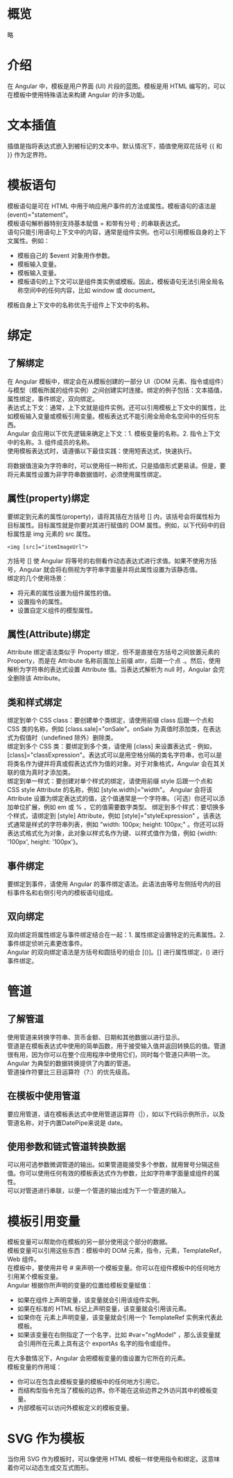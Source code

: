 # 概览
略

# 介绍
在 Angular 中，模板是用户界面 (UI) 片段的蓝图。模板是用 HTML 编写的，可以在模板中使用特殊语法来构建 Angular 的许多功能。

# 文本插值
插值是指将表达式嵌入到被标记的文本中。默认情况下，插值使用双花括号 {{ 和 }} 作为定界符。

# 模板语句
模板语句是可在 HTML 中用于响应用户事件的方法或属性。模板语句的语法是 (event)="statement"。  
模板语句解析器特别支持基本赋值 = 和带有分号 ; 的串联表达式。  
语句只能引用语句上下文中的内容，通常是组件实例。也可以引用模板自身的上下文属性。例如：
* 模板自己的 $event 对象用作参数。
* 模板输入变量。
* 模板输入变量。
* 模板语句的上下文可以是组件类实例或模板。因此，模板语句无法引用全局名称空间中的任何内容，比如 window 或 document。

模板自身上下文中的名称优先于组件上下文中的名称。

# 绑定
## 了解绑定
在 Angular 模板中，绑定会在从模板创建的一部分 UI（DOM 元素、指令或组件）与模型（模板所属的组件实例）之间创建实时连接。绑定的例子包括：文本插值，属性绑定，事件绑定，双向绑定。  
表达式上下文：通常，上下文就是组件实例。还可以引用模板上下文中的属性，比如模板输入变量或模板引用变量。模板表达式不能引用全局命名空间中的任何东西。  
Angular 会应用以下优先逻辑来确定上下文：1. 模板变量的名称。2. 指令上下文中的名称。3. 组件成员的名称。  
使用模板表达式时，请遵循以下最佳实践：使用短表达式，快速执行。

将数据值渲染为字符串时，可以使用任一种形式，只是插值形式更易读。但是，要将元素属性设置为非字符串数据值时，必须使用属性绑定。

## 属性(property)绑定
要绑定到元素的属性(property)，请将其括在方括号 [] 内，该括号会将属性标为目标属性。目标属性就是你要对其进行赋值的 DOM 属性。例如，以下代码中的目标属性是 img 元素的 src 属性。  
```
<img [src]="itemImageUrl">
```
方括号 [] 使 Angular 将等号的右侧看作动态表达式进行求值。如果不使用方括号，Angular 就会将右侧视为字符串字面量并将此属性设置为该静态值。  
绑定的几个使用场景：
* 将元素的属性设置为组件属性的值。
* 设置指令的属性。
* 设置自定义组件的模型属性。

## 属性(Attribute)绑定
Attribute 绑定语法类似于 Property 绑定，但不是直接在方括号之间放置元素的 Property，而是在 Attribute 名称前面加上前缀 attr，后跟一个点 .。然后，使用解析为字符串的表达式设置 Attribute 值。当表达式解析为 null 时，Angular 会完全删除该 Attribute。  

## 类和样式绑定
绑定到单个 CSS class：要创建单个类绑定，请使用前缀 class 后跟一个点和 CSS 类的名称，例如 [class.sale]="onSale"。onSale 为真值时添加类，在表达式为假值时（undefined 除外）删除类。  
绑定到多个 CSS 类：要绑定到多个类，请使用 [class] 来设置表达式 - 例如，[class]="classExpression"。表达式可以是用空格分隔的类名字符串，也可以是将类名作为键并将真或假表达式作为值的对象。对于对象格式，Angular 会在其关联的值为真时才添加类。  
绑定到单一样式：要创建对单个样式的绑定，请使用前缀 style 后跟一个点和 CSS style Attribute 的名称，例如 [style.width]="width"。 Angular 会将该 Attribute 设置为绑定表达式的值，这个值通常是一个字符串。（可选）你还可以添加单位扩展，例如 em 或 % ，它的值需要数字类型。
绑定到多个样式：要切换多个样式，请绑定到 [style] Attribute，例如 [style]="styleExpression" 。该表达式通常是样式的字符串列表，例如 "width: 100px; height: 100px;" 。你还可以将表达式格式化为对象，此对象以样式名作为键、以样式值作为值，例如 {width: '100px', height: '100px'}。

## 事件绑定
要绑定到事件，请使用 Angular 的事件绑定语法。此语法由等号左侧括号内的目标事件名和右侧引号内的模板语句组成。

## 双向绑定
双向绑定将属性绑定与事件绑定结合在一起：1. 属性绑定设置特定的元素属性。2. 事件绑定侦听元素更改事件。  
Angular 的双向绑定语法是方括号和圆括号的组合 [()]。[] 进行属性绑定，() 进行事件绑定。

# 管道
## 了解管道
使用管道来转换字符串、货币金额、日期和其他数据以进行显示。  
管道是在模板表达式中使用的简单函数，用于接受输入值并返回转换后的值。管道很有用，因为你可以在整个应用程序中使用它们，同时每个管道只声明一次。  
Angular 为典型的数据转换提供了内置的管道。  
管道操作符要比三目运算符（?:）的优先级高。

## 在模板中使用管道
要应用管道，请在模板表达式中使用管道运算符（|），如以下代码示例所示，以及管道名称，对于内置DatePipe来说是 date。  

## 使用参数和链式管道转换数据
可以用可选参数微调管道的输出。如果管道能接受多个参数，就用冒号分隔这些值。你可以使用任何有效的模板表达式作为参数，比如字符串字面量或组件的属性。  
可以对管道进行串联，以便一个管道的输出成为下一个管道的输入。

# 模板引用变量
模板变量可以帮助你在模板的另一部分使用这个部分的数据。  
模板变量可以引用这些东西：模板中的 DOM 元素，指令，元素，TemplateRef，Web 组件。  
在模板中，要使用井号 # 来声明一个模板变量。你可以在组件模板中的任何地方引用某个模板变量。  
Angular 根据你所声明的变量的位置给模板变量赋值：
* 如果在组件上声明变量，该变量就会引用该组件实例。
* 如果在标准的 HTML 标记上声明变量，该变量就会引用该元素。
* 如果你在 <ng-template> 元素上声明变量，该变量就会引用一个 TemplateRef 实例来代表此模板。
* 如果该变量在右侧指定了一个名字，比如 #var="ngModel" ，那么该变量就会引用所在元素上具有这个 exportAs 名字的指令或组件。

在大多数情况下，Angular 会把模板变量的值设置为它所在的元素。  
模板变量的作用域：
* 你可以在包含此模板变量的模板中的任何地方引用它。
* 而结构型指令充当了模板的边界。你不能在这些边界之外访问其中的模板变量。
* 内部模板可以访问外模板定义的模板变量。

# SVG 作为模板
当你用 SVG 作为模板时，可以像使用 HTML 模板一样使用指令和绑定。这意味着你可以动态生成交互式图形。  